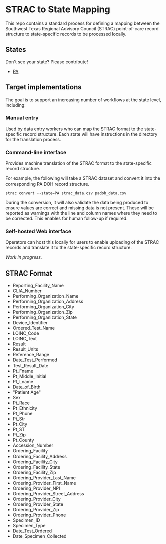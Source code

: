 # STRAC to State Mapping

This repo contains a standard process for defining a mapping between the Southwest Texas Regional Advisory Council (STRAC) point-of-care record structure to state-specific records to be processed locally.

## States

Don't see your state? Please contribute!

- [PA](./states/pa)

## Target implementations

The goal is to support an increasing number of workflows at the state level, including:

### Manual entry

Used by data entry workers who can map the STRAC format to the state-specific record structure. Each state will have instructions in the directory for the translation process.

### Command-line interface

Provides machine translation of the STRAC format to the state-specific record structure.

For example, the following will take a STRAC dataset and convert it into the corresponding PA DOH record structure.

```
strac convert --state=PA strac_data.csv padoh_data.csv
```

During the conversion, it will also validate the data being produced to ensure values are correct and missing data is not present. These will be reported as warnings with the line and column names where they need to be corrected. This enables for human follow-up if required.

### Self-hosted Web interface

Operators can host this locally for users to enable uploading of the STRAC records and translate it to the state-specific record structure.

*Work in progress.*

## STRAC Format

- Reporting_Facility_Name
- CLIA_Number
- Performing_Organization_Name
- Performing_Organization_Address
- Performing_Organization_City
- Performing_Organization_Zip
- Performing_Organization_State
- Device_Identifier
- Ordered_Test_Name
- LOINC_Code
- LOINC_Text
- Result
- Result_Units
- Reference_Range
- Date_Test_Performed
- Test_Result_Date
- Pt_Fname
- Pt_Middle_Initial
- Pt_Lname
- Date_of_Birth
- "Patient Age"
- Sex
- Pt_Race
- Pt_Ethnicity
- Pt_Phone
- Pt_Str
- Pt_City
- Pt_ST
- Pt_Zip
- Pt_County
- Accession_Number
- Ordering_Facility
- Ordering_Facility_Address
- Ordering_Facility_City
- Ordering_Facility_State
- Ordering_Facility_Zip
- Ordering_Provider_Last_Name
- Ordering_Provider_First_Name
- Ordering_Provider_NPI
- Ordering_Provider_Street_Address
- Ordering_Provider_City
- Ordering_Provider_State
- Ordering_Provider_Zip
- Ordering_Provider_Phone
- Specimen_ID
- Specimen_Type
- Date_Test_Ordered
- Date_Specimen_Collected

